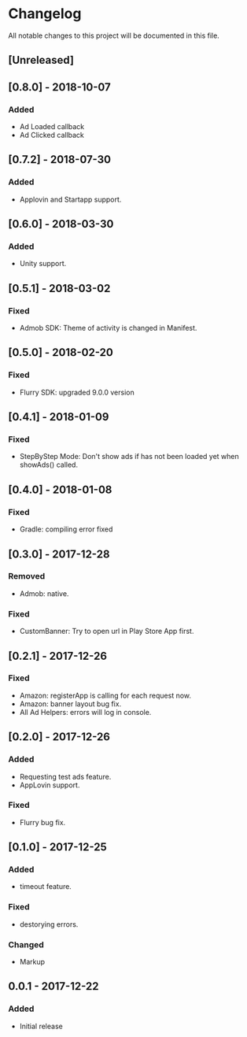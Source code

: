 # Changelog
All notable changes to this project will be documented in this file.

## [Unreleased]


## [0.8.0] - 2018-10-07
### Added
- Ad Loaded callback
- Ad Clicked callback


## [0.7.2] - 2018-07-30
### Added
- Applovin and Startapp support.

## [0.6.0] - 2018-03-30
### Added
- Unity support.

## [0.5.1] - 2018-03-02
### Fixed
- Admob SDK: Theme of activity is changed in Manifest.

## [0.5.0] - 2018-02-20
### Fixed
- Flurry SDK: upgraded 9.0.0 version

## [0.4.1] - 2018-01-09
### Fixed
- StepByStep Mode: Don't show ads if has not been loaded yet when showAds() called.

## [0.4.0] - 2018-01-08
### Fixed
- Gradle: compiling error fixed

## [0.3.0] - 2017-12-28
### Removed
- Admob: native.

### Fixed
- CustomBanner: Try to open url in Play Store App first.

## [0.2.1] - 2017-12-26
### Fixed
- Amazon:  registerApp is calling for each request now.
- Amazon:  banner layout bug fix.
- All Ad Helpers: errors will log in console.

## [0.2.0] - 2017-12-26
### Added
- Requesting test ads feature.
- AppLovin support.

### Fixed
- Flurry bug fix.

## [0.1.0] - 2017-12-25
### Added
- timeout feature.

### Fixed
- destorying errors.

### Changed
- Markup

## 0.0.1 - 2017-12-22
### Added
- Initial release

